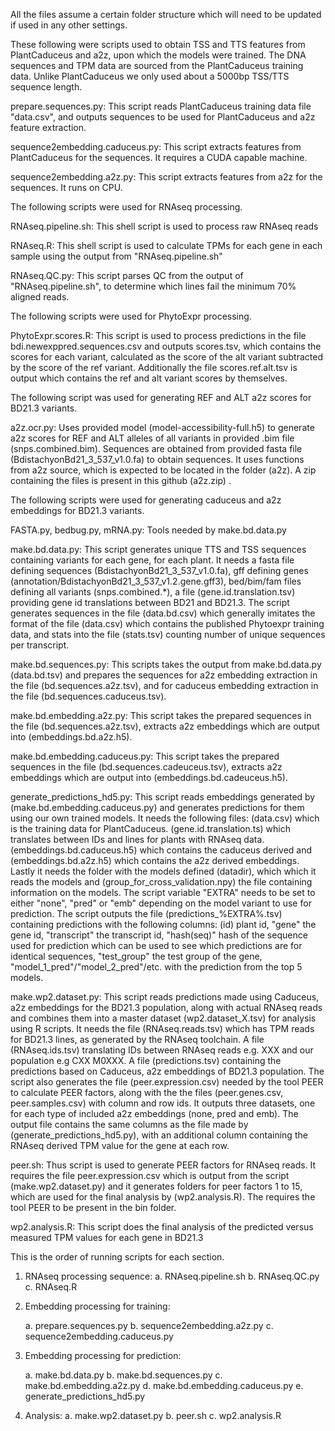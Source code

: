 All the files assume a certain folder structure which will need to be updated if used in any other settings.

These following were scripts used to obtain TSS and TTS features from PlantCaduceus and a2z, upon which the models were trained. The DNA sequences and TPM data are sourced from the PlantCaduceus training data. Unlike PlantCaduceus we only used about a 5000bp TSS/TTS sequence length.

prepare.sequences.py: This script reads PlantCaduceus training data file "data.csv", and outputs sequences to be used for PlantCaduceus and a2z feature extraction.

sequence2embedding.caduceus.py: This script extracts features from PlantCaduceus for the sequences. It requires a CUDA capable machine.

sequence2embedding.a2z.py: This script extracts features from a2z for the sequences. It runs on CPU.

The following scripts were used for RNAseq processing.

RNAseq.pipeline.sh: This shell script is used to process raw RNAseq reads

RNAseq.R: This shell script is used to calculate TPMs for each gene in each sample using the output from "RNAseq.pipeline.sh"

RNAseq.QC.py: This script parses QC from the output of "RNAseq.pipeline.sh", to determine which lines fail the minimum 70% aligned reads. 


The following scripts were used for PhytoExpr processing.

PhytoExpr.scores.R: This script is used to process predictions in the file bdi.newexppred.sequences.csv and outputs scores.tsv, which contains the scores for each variant, calculated as the score of the alt variant subtracted by the score of the ref variant. Additionally the file scores.ref.alt.tsv is output which contains the ref and alt variant scores by themselves.

The following script was used for generating REF and ALT a2z scores for BD21.3 variants.

a2z.ocr.py: Uses provided model (model-accessibility-full.h5) to generate a2z scores for REF and ALT alleles of all variants in provided .bim file (snps.combined.bim). Sequences are obtained from provided fasta file (BdistachyonBd21_3_537_v1.0.fa) to obtain sequences. It uses functions from a2z source, which is expected to be located in the folder (a2z). A zip containing the files is present in this github (a2z.zip) .

The following scripts were used for generating caduceus and a2z embeddings for BD21.3 variants.

FASTA.py, bedbug.py, mRNA.py: Tools needed by make.bd.data.py

make.bd.data.py: This script generates unique TTS and TSS sequences containing variants for each gene, for each plant. It needs a fasta file defining sequences (BdistachyonBd21_3_537_v1.0.fa), gff defining genes (annotation/BdistachyonBd21_3_537_v1.2.gene.gff3), bed/bim/fam files defining all variants (snps.combined.*), a file (gene.id.translation.tsv) providing gene id translations between BD21 and BD21.3. The script generates sequences in the file (data.bd.csv) which generally imitates the format of the file (data.csv) which contains the published Phytoexpr training data, and stats into the file (stats.tsv) counting number of unique sequences per transcript.

make.bd.sequences.py: This scripts takes the output from make.bd.data.py (data.bd.tsv) and prepares the sequences for a2z embedding extraction in the file (bd.sequences.a2z.tsv), and for caduceus embedding extraction in the file (bd.sequences.caduceus.tsv). 

make.bd.embedding.a2z.py: This script takes the prepared sequences in the file (bd.sequences.a2z.tsv), extracts a2z embeddings which are output into (embeddings.bd.a2z.h5).

make.bd.embedding.caduceus.py: This script takes the prepared sequences in the file (bd.sequences.cadeuceus.tsv), extracts a2z embeddings which are output into (embeddings.bd.cadeuceus.h5).

generate_predictions_hd5.py: This script reads embeddings generated by (make.bd.embedding.caduceus.py) and generates predictions for them using our own trained models. It needs the following files: (data.csv) which is the training data for PlantCaduceus. (gene.id.translation.ts) which translates between IDs and lines for plants with RNAseq data. (embeddings.bd.caduceus.h5) which contains the caduceus derived and (embeddings.bd.a2z.h5) which contains the a2z derived embeddings. Lastly it needs the folder with the models defined (datadir), which which it reads the models and (group_for_cross_validation.npy) the file containing information on the models. The script variable "EXTRA" needs to be set to either "none", "pred" or "emb" depending on the model variant to use for prediction. The script outputs the file (predictions_%EXTRA%.tsv) containing predictions with the following columns: (id) plant id, "gene" the gene id, "transcript" the transcript id, "hash(seq)" hash of the sequence used for prediction which can be used to see which predictions are for identical sequences, "test_group" the test group of the gene, "model_1_pred"/"model_2_pred"/etc. with the prediction from the top 5 models.

make.wp2.dataset.py: This script reads predictions made using Caduceus, a2z embeddings for the BD21.3 population, along with actual RNAseq reads and combines them into a master dataset (wp2.dataset_X.tsv) for analysis using R scripts. It needs the file (RNAseq.reads.tsv) which has TPM reads for BD21.3 lines, as generated by the RNAseq toolchain. A file (RNAseq.ids.tsv) translating IDs between RNAseq reads e.g. XXX and our population e.g CXX M0XXX. A file (predictions.tsv) containing the predictions based on Caduceus, a2z embeddings of BD21.3 population. The script also generates the file (peer.expression.csv) needed by the tool PEER to calculate PEER factors, along with the the files (peer.genes.csv, peer.samples.csv) with column and row ids. It outputs three datasets, one for each type of included a2z embeddings (none, pred and emb). The output file contains the same columns as the file made by (generate_predictions_hd5.py), with an additional column containing the RNAseq derived TPM value for the gene at each row.

peer.sh: Thus script is used to generate PEER factors for RNAseq reads. It requires the file peer.expression.csv which is output from the script (make.wp2.dataset.py) and it generates folders for peer factors 1 to 15, which are used for the final analysis by (wp2.analysis.R). The requires the tool PEER to be present in the bin folder.

wp2.analysis.R: This script does the final analysis of the predicted versus measured TPM values for each gene in BD21.3

This is the order of running scripts for each section.

1. RNAseq processing sequence:
	a. RNAseq.pipeline.sh
	b. RNAseq.QC.py
	c. RNAseq.R

2. Embedding processing for training:

	a. prepare.sequences.py
	b. sequence2embedding.a2z.py
	c. sequence2embedding.caduceus.py

2. Embedding processing for prediction:

	a. make.bd.data.py
	b. make.bd.sequences.py
	c. make.bd.embedding.a2z.py
	d. make.bd.embedding.caduceus.py
	e. generate_predictions_hd5.py

3. Analysis:
	a. make.wp2.dataset.py
	b. peer.sh
	c. wp2.analysis.R
